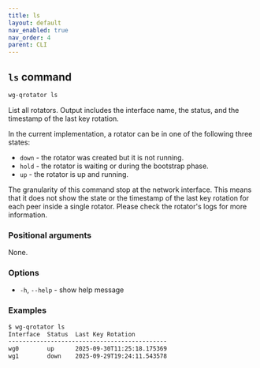 ```yaml
---
title: ls
layout: default
nav_enabled: true
nav_order: 4
parent: CLI
---
```


## `ls` command

```bash
wg-qrotator ls
```

List all rotators. Output includes the interface name, the status, and the timestamp of the last key rotation.

In the current implementation, a rotator can be in one of the following three states:
- `down` - the rotator was created but it is not running.
- `hold` - the rotator is waiting or during the bootstrap phase.
- `up` - the rotator is up and running.

The granularity of this command stop at the network interface. This means that it does not show the state or the timestamp of the last key rotation for each peer inside a single rotator. Please check the rotator's logs for more information.

### Positional arguments

None.

### Options

- `-h`, `--help` -  show help message

### Examples

```bash
$ wg-qrotator ls
Interface  Status  Last Key Rotation         
---------------------------------------------
wg0        up      2025-09-30T11:25:18.175369
wg1        down    2025-09-29T19:24:11.543578
```